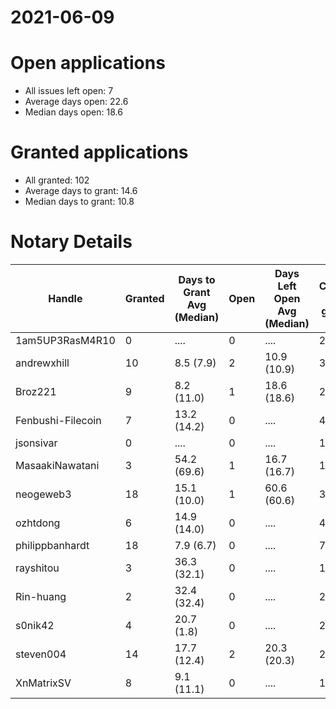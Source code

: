 2021-06-09
==========

# Open applications

- All issues left open: 7
- Average days open: 22.6
- Median days open: 18.6

# Granted applications

- All granted: 102
- Average days to grant: 14.6
- Median days to grant: 10.8

# Notary Details

| Handle            |   Granted | Days to Grant Avg (Median)   |   Open | Days Left Open Avg (Median)   |   Closed (no grant) |
|-------------------|-----------|------------------------------|--------|-------------------------------|---------------------|
| 1am5UP3RasM4R10   |         0 | ....                         |      0 | ....                          |                   2 |
| andrewxhill       |        10 | 8.5  (7.9)                   |      2 | 10.9  (10.9)                  |                  34 |
| Broz221           |         9 | 8.2  (11.0)                  |      1 | 18.6  (18.6)                  |                  25 |
| Fenbushi-Filecoin |         7 | 13.2  (14.2)                 |      0 | ....                          |                  45 |
| jsonsivar         |         0 | ....                         |      0 | ....                          |                  13 |
| MasaakiNawatani   |         3 | 54.2  (69.6)                 |      1 | 16.7  (16.7)                  |                  19 |
| neogeweb3         |        18 | 15.1  (10.0)                 |      1 | 60.6  (60.6)                  |                  35 |
| ozhtdong          |         6 | 14.9  (14.0)                 |      0 | ....                          |                  42 |
| philippbanhardt   |        18 | 7.9  (6.7)                   |      0 | ....                          |                  73 |
| rayshitou         |         3 | 36.3  (32.1)                 |      0 | ....                          |                  11 |
| Rin-huang         |         2 | 32.4  (32.4)                 |      0 | ....                          |                   2 |
| s0nik42           |         4 | 20.7  (1.8)                  |      0 | ....                          |                  20 |
| steven004         |        14 | 17.7  (12.4)                 |      2 | 20.3  (20.3)                  |                  27 |
| XnMatrixSV        |         8 | 9.1  (11.1)                  |      0 | ....                          |                  15 |